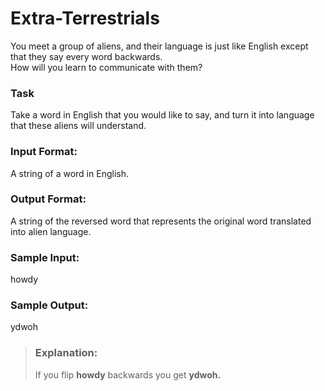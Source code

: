 # Extra-Terrestrials
You meet a group of aliens, and their language is just like English except that they say every word backwards.\
How will you learn to communicate with them?

### Task
Take a word in English that you would like to say, and turn it into language that these aliens will understand.

### Input Format:
A string of a word in English.

### Output Format:
A string of the reversed word that represents the original word translated into alien language.

### Sample Input:
howdy

### Sample Output:
ydwoh



> ### Explanation:
> If you flip **howdy** backwards you get **ydwoh.**

